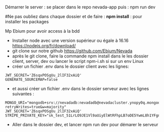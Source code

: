 Démarrer le server : se placer dans le repo nevada-app puis : npm run dev

#Ne pas oubliez dans chaque dossier et de faire : **npm install** : pour installer les packages

Mp Ebium pour avoir access à la bdd


- Installer node avec une version supérieur ou égale à 16.16 https://nodejs.org/fr/download/
- git clone sur notre github https://github.com/Ebium/Nevada
- après le git clone, faire la commande npm install dans le les dossier client, server, dev ou lancer le script npm-i.sh si sur un env Linux
- créer un fichier .env dans le dossier client avec les lignes: 
``` 
JWT_SECRET='Z6sqxPOSgUu_2lIF32xAiQ' 
GENERATE_SOURCEMAP=false 
```

- et aussi créer un fichier .env dans le dossier serveur avec les lignes suivantes :
```
MONGO_URI="mongodb+srv://nevadadb:nevadadb@nevadacluster.ynopy0q.mongodb.net/nevadadb?retryWrites=true&w=majority"
JWT_SECRET='Z6sqxPOSgUu_2lIF32xAiQ'
STRIPE_PRIVATE_KEY="sk_test_51LrLO9JE1Vl9aUiyElWtRFhpLB7oDE5YwmL8h1YFgniEhyugNAiUhlFBzg8qLusFLIzchw9SdDF0QFRlKVudQcDB00T9BwLpiT"
```
- Aller dans le dossier dev, et lancer npm run dev pour démarer le serveur
